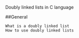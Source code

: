 Doubly linked lists in C language

##General
```
What is a doubly linked list
How to use doubly linked lists
```
